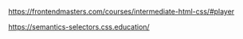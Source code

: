 https://frontendmasters.com/courses/intermediate-html-css/#player

https://semantics-selectors.css.education/
